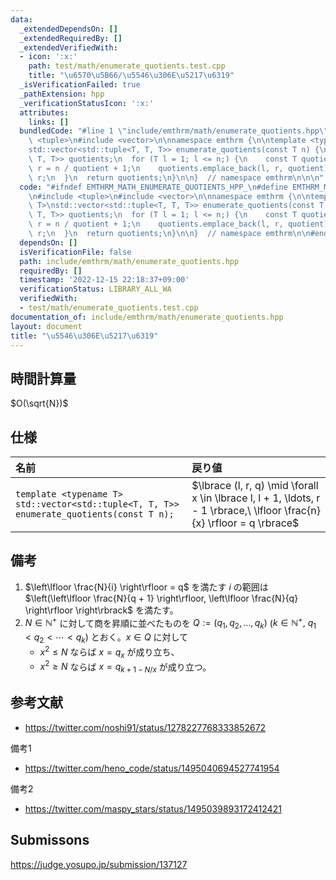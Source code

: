 ```yaml
---
data:
  _extendedDependsOn: []
  _extendedRequiredBy: []
  _extendedVerifiedWith:
  - icon: ':x:'
    path: test/math/enumerate_quotients.test.cpp
    title: "\u6570\u5B66/\u5546\u306E\u5217\u6319"
  _isVerificationFailed: true
  _pathExtension: hpp
  _verificationStatusIcon: ':x:'
  attributes:
    links: []
  bundledCode: "#line 1 \"include/emthrm/math/enumerate_quotients.hpp\"\n\n\n\n#include\
    \ <tuple>\n#include <vector>\n\nnamespace emthrm {\n\ntemplate <typename T>\n\
    std::vector<std::tuple<T, T, T>> enumerate_quotients(const T n) {\n  std::vector<std::tuple<T,\
    \ T, T>> quotients;\n  for (T l = 1; l <= n;) {\n    const T quotient = n / l,\
    \ r = n / quotient + 1;\n    quotients.emplace_back(l, r, quotient);\n    l =\
    \ r;\n  }\n  return quotients;\n}\n\n}  // namespace emthrm\n\n\n"
  code: "#ifndef EMTHRM_MATH_ENUMERATE_QUOTIENTS_HPP_\n#define EMTHRM_MATH_ENUMERATE_QUOTIENTS_HPP_\n\
    \n#include <tuple>\n#include <vector>\n\nnamespace emthrm {\n\ntemplate <typename\
    \ T>\nstd::vector<std::tuple<T, T, T>> enumerate_quotients(const T n) {\n  std::vector<std::tuple<T,\
    \ T, T>> quotients;\n  for (T l = 1; l <= n;) {\n    const T quotient = n / l,\
    \ r = n / quotient + 1;\n    quotients.emplace_back(l, r, quotient);\n    l =\
    \ r;\n  }\n  return quotients;\n}\n\n}  // namespace emthrm\n\n#endif  // EMTHRM_MATH_ENUMERATE_QUOTIENTS_HPP_\n"
  dependsOn: []
  isVerificationFile: false
  path: include/emthrm/math/enumerate_quotients.hpp
  requiredBy: []
  timestamp: '2022-12-15 22:18:37+09:00'
  verificationStatus: LIBRARY_ALL_WA
  verifiedWith:
  - test/math/enumerate_quotients.test.cpp
documentation_of: include/emthrm/math/enumerate_quotients.hpp
layout: document
title: "\u5546\u306E\u5217\u6319"
---
```



## 時間計算量

$O(\sqrt{N})$


## 仕様

|名前|戻り値|
|:--|:--|
|`template <typename T>`<br>`std::vector<std::tuple<T, T, T>> enumerate_quotients(const T n);`|$\lbrace (l, r, q) \mid \forall x \in \lbrace l, l + 1, \ldots, r - 1 \rbrace,\ \lfloor \frac{n}{x} \rfloor = q \rbrace$|


## 備考

1. $\left\lfloor \frac{N}{i} \right\rfloor = q$ を満たす $i$ の範囲は $\left(\left\lfloor \frac{N}{q + 1} \right\rfloor, \left\lfloor \frac{N}{q} \right\rfloor \right\rbrack$ を満たす。
2. $N \in \mathbb{N}^+$ に対して商を昇順に並べたものを $Q \mathrel{:=} (q_1, q_2, \ldots, q_k)$ ($k \in \mathbb{N}^+,\ q_1 < q_2 < \cdots < q_k$) とおく。$x \in Q$ に対して
   - $x^2 \leq N$ ならば $x = q_x$ が成り立ち、
   - $x^2 \geq N$ ならば $x = q_{k + 1 - N / x}$ が成り立つ。


## 参考文献

- https://twitter.com/noshi91/status/1278227768333852672

備考1
- https://twitter.com/heno_code/status/1495040694527741954

備考2
- https://twitter.com/maspy_stars/status/1495039893172412421


## Submissons

https://judge.yosupo.jp/submission/137127
